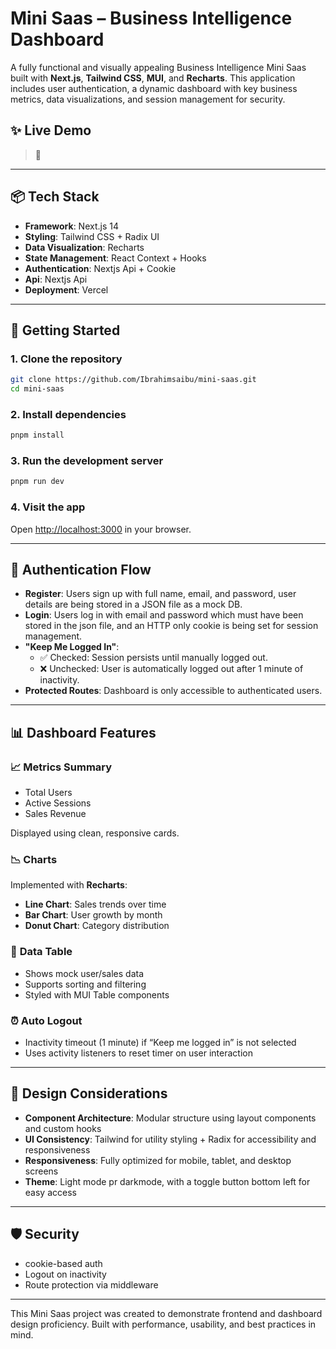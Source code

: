 # Mini Saas – Business Intelligence Dashboard

A fully functional and visually appealing Business Intelligence Mini Saas built with **Next.js**, **Tailwind CSS**, **MUI**, and **Recharts**.
This application includes user authentication, a dynamic dashboard with key business metrics, data visualizations, and session management for security.

## ✨ Live Demo

> 🔗

---

## 📦 Tech Stack

- **Framework**: Next.js 14
- **Styling**: Tailwind CSS + Radix UI
- **Data Visualization**: Recharts
- **State Management**: React Context + Hooks
- **Authentication**: Nextjs Api + Cookie
- **Api**: Nextjs Api
- **Deployment**: Vercel

---

## 🚀 Getting Started

### 1. **Clone the repository**

```bash
git clone https://github.com/Ibrahimsaibu/mini-saas.git
cd mini-saas
```

### 2. **Install dependencies**

```bash
pnpm install
```

### 3. **Run the development server**

```bash
pnpm run dev
```

### 4. **Visit the app**

Open [http://localhost:3000](http://localhost:3000) in your browser.

---

## 🔐 Authentication Flow

- **Register**: Users sign up with full name, email, and password, user details are being stored in a JSON file as a mock DB.
- **Login**: Users log in with email and password which must have been stored in the json file, and an HTTP only cookie is being set for session management.
- **"Keep Me Logged In"**:
  - ✅ Checked: Session persists until manually logged out.
  - ❌ Unchecked: User is automatically logged out after 1 minute of inactivity.
- **Protected Routes**: Dashboard is only accessible to authenticated users.

---

## 📊 Dashboard Features

### 📈 **Metrics Summary**

- Total Users
- Active Sessions
- Sales Revenue

Displayed using clean, responsive cards.

### 📉 **Charts**

Implemented with **Recharts**:

- **Line Chart**: Sales trends over time
- **Bar Chart**: User growth by month
- **Donut Chart**: Category distribution

### 🧾 **Data Table**

- Shows mock user/sales data
- Supports sorting and filtering
- Styled with MUI Table components

### ⏰ **Auto Logout**

- Inactivity timeout (1 minute) if “Keep me logged in” is not selected
- Uses activity listeners to reset timer on user interaction

---

## 🎨 Design Considerations

- **Component Architecture**: Modular structure using layout components and custom hooks
- **UI Consistency**: Tailwind for utility styling + Radix for accessibility and responsiveness
- **Responsiveness**: Fully optimized for mobile, tablet, and desktop screens
- **Theme**: Light mode pr darkmode, with a toggle button bottom left for easy access

---

## 🛡️ Security

- cookie-based auth
- Logout on inactivity
- Route protection via middleware

---

This Mini Saas project was created to demonstrate frontend and dashboard design proficiency. Built with performance, usability, and best practices in mind.
